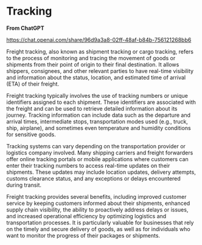 # Tracking

**From ChatGPT**

https://chat.openai.com/share/96d9a3a8-02ff-48af-b84b-756121268bb6

Freight tracking, also known as shipment tracking or cargo tracking, refers to the process of monitoring and tracing the movement of goods or shipments from their point of origin to their final destination. It allows shippers, consignees, and other relevant parties to have real-time visibility and information about the status, location, and estimated time of arrival (ETA) of their freight.

Freight tracking typically involves the use of tracking numbers or unique identifiers assigned to each shipment. These identifiers are associated with the freight and can be used to retrieve detailed information about its journey. Tracking information can include data such as the departure and arrival times, intermediate stops, transportation modes used (e.g., truck, ship, airplane), and sometimes even temperature and humidity conditions for sensitive goods.

Tracking systems can vary depending on the transportation provider or logistics company involved. Many shipping carriers and freight forwarders offer online tracking portals or mobile applications where customers can enter their tracking numbers to access real-time updates on their shipments. These updates may include location updates, delivery attempts, customs clearance status, and any exceptions or delays encountered during transit.

Freight tracking provides several benefits, including improved customer service by keeping customers informed about their shipments, enhanced supply chain visibility, the ability to proactively address delays or issues, and increased operational efficiency by optimizing logistics and transportation processes. It is particularly valuable for businesses that rely on the timely and secure delivery of goods, as well as for individuals who want to monitor the progress of their packages or shipments.
